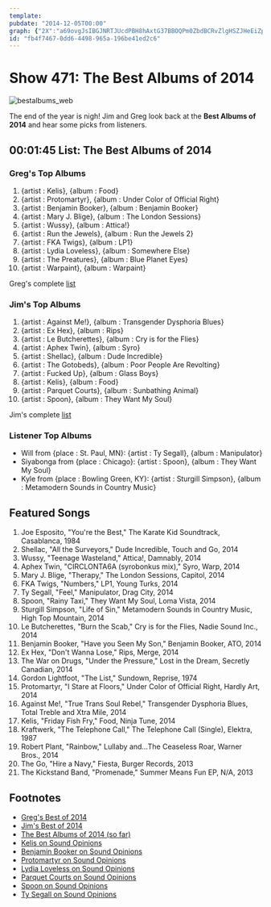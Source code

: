 ```yaml
---
template: 
pubdate: "2014-12-05T00:00"
graph: {"2X":"a69ovgJsIBGJNRTJUcdPBH8hAxtG37BBOQPm0ZbdBCRvZlgHSZJHeEiZpB7ODgehxHbBgOGdIgueY9oc2fIibWmINyB4D8FBJSeOPcN8ZTpmGSBGVgudNciXBI9xShroL4av5NanlCwP8foJ4opgTcLEyADcZKTbJZbxNYnrchNQRu5W2jRl74PQYhlln250aPv5CJju"}
id: "fb4f7467-0dd6-4498-965a-196be41ed2c6"
---
```






# Show 471: The Best Albums of 2014

![bestalbums_web](https://static.soundopinions.org/images/2014/bestalbums_web.jpg)

The end of the year is nigh! Jim and Greg look back at the **Best Albums of 2014** and hear some picks from listeners.



## 00:01:45 List: The Best Albums of 2014


### Greg's Top Albums

1. {artist : Kelis}, {album : Food}
2. {artist : Protomartyr}, {album : Under Color of Official Right}
3. {artist : Benjamin Booker}, {album : Benjamin Booker}
4. {artist : Mary J. Blige}, {album : The London Sessions}
5. {artist : Wussy}, {album : Attica!}
6. {artist : Run the Jewels}, {album : Run the Jewels 2}
7. {artist : FKA Twigs}, {album : LP1}
8. {artist : Lydia Loveless}, {album : Somewhere Else}
9. {artist : The Preatures}, {album : Blue Planet Eyes}
10. {artist : Warpaint}, {album : Warpaint}

Greg's complete [list](http://tinyurl.com/p4tx363)


### Jim's Top Albums

1. {artist : Against Me!}, {album : Transgender Dysphoria Blues}
2. {artist : Ex Hex}, {album : Rips}
3. {artist : Le Butcherettes}, {album : Cry is for the Flies}
4. {artist : Aphex Twin}, {album : Syro}
5. {artist : Shellac}, {album : Dude Incredible}
6. {artist : The Gotobeds}, {album : Poor People Are Revolting}
7. {artist : Fucked Up}, {album : Glass Boys}
8. {artist : Kelis}, {album : Food}
9. {artist : Parquet Courts}, {album : Sunbathing Animal}
10. {artist : Spoon}, {album : They Want My Soul}

Jim's complete [list](http://tinyurl.com/khfayw7)


### Listener Top Albums

- Will from {place : St. Paul, MN}: {artist : Ty Segall}, {album : Manipulator}
- Siyabonga from {place : Chicago}: {artist : Spoon}, {album : They Want My Soul}
- Kyle from {place : Bowling Green, KY}: {artist : Sturgill Simpson}, {album : Metamodern Sounds in Country Music}



## Featured Songs

1. Joe Esposito, "You're the Best," The Karate Kid Soundtrack, Casablanca, 1984
2. Shellac, "All the Surveyors," Dude Incredible, Touch and Go, 2014
3. Wussy, "Teenage Wasteland," Attica!, Damnably, 2014
4. Aphex Twin, "CIRCLONTA6A (syrobonkus mix)," Syro, Warp, 2014
5. Mary J. Blige, "Therapy," The London Sessions, Capitol, 2014
6. FKA Twigs, "Numbers," LP1, Young Turks, 2014
7. Ty Segall, "Feel," Manipulator, Drag City, 2014
8. Spoon, "Rainy Taxi," They Want My Soul, Loma Vista, 2014
9. Sturgill Simpson, "Life of Sin," Metamodern Sounds in Country Music, High Top Mountain, 2014
10. Le Butcherettes, "Burn the Scab," Cry is for the Flies, Nadie Sound Inc., 2014
11. Benjamin Booker, "Have you Seen My Son," Benjamin Booker, ATO, 2014
12. Ex Hex, "Don't Wanna Lose," Rips, Merge, 2014
13. The War on Drugs, "Under the Pressure," Lost in the Dream, Secretly Canadian, 2014
14. Gordon Lightfoot, "The List," Sundown, Reprise, 1974
15. Protomartyr, "I Stare at Floors," Under Color of Official Right, Hardly Art, 2014
16. Against Me!, "True Trans Soul Rebel," Transgender Dysphoria Blues, Total Treble and Xtra Mile, 2014
17. Kelis, "Friday Fish Fry," Food, Ninja Tune, 2014
18. Kraftwerk, "The Telephone Call," The Telephone Call (Single), Elektra, 1987
19. Robert Plant, "Rainbow," Lullaby and…The Ceaseless Roar, Warner Bros., 2014
20. The Go, "Hire a Navy," Fiesta, Burger Records, 2013
21. The Kickstand Band, "Promenade," Summer Means Fun EP, N/A, 2013



## Footnotes

- [Greg's Best of 2014](http://www.chicagotribune.com/entertainment/music/kot/ct-kelis-food-benjamin-booker-protomartyr-mary-j-blige-best-pop-albums-20141202-column.html)
- [Jim's Best of 2014](http://www.wbez.org/blogs/jim-derogatis/2014-12/reasons-living-2014-111177)
- [The Best Albums of 2014 (so far)](http://www.soundopinions.org/show/448)
- [Kelis on Sound Opinions](/show/454/#kelis)
- [Benjamin Booker on Sound Opinions](/show/457/#benjaminbooker)
- [Protomartyr on Sound Opinions](/show/470/#protomartyr)
- [Lydia Loveless on Sound Opinions](http://www.soundopinions.org/show/348/)
- [Parquet Courts on Sound Opinions](/show/415/#parquetcourts)
- [Spoon on Sound Opinions](http://www.soundopinions.org/show/102/)
- [Ty Segall on Sound Opinions](http://www.soundopinions.org/show/360/)